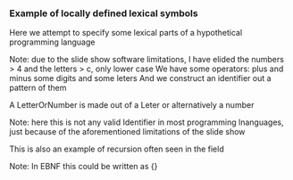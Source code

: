 ### Example of locally defined lexical symbols

Here we attempt to specify some lexical parts of a hypothetical programming language

Note: due to the slide show software limitations, I have elided the numbers > 4 and the letters > c, only lower case
We have some operators: plus and minus
some digits
and some leters
And we construct an identifier out a pattern of them


A LetterOrNumber is made out of a Leter or alternatively a number

Note: here this is not any valid Identifier in most programming lnanguages, just because of the aforementioned limitations  of the slide show

This is also an example of recursion often seen in the field

Note: In EBNF this could be written as {<LetterOrNumber>}

